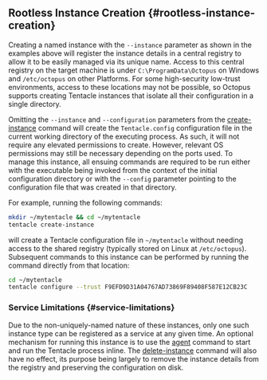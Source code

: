 ## Rootless Instance Creation {#rootless-instance-creation}

Creating a named instance with the `--instance` parameter as shown in the examples above will register the instance details in a central registry to allow it to be easily managed via its unique name. Access to this central registry on the target machine is under `C:\ProgramData\Octopus` on Windows and `/etc/octopus` on other Platforms. For some high-security low-trust environments, access to these locations may not be possible, so Octopus supports creating Tentacle instances that isolate all their configuration in a single directory.

Omitting the `--instance` and `--configuration` parameters from the [create-instance](/docs/octopus-rest-api/tentacle.exe-command-line/create-instance/) command will create the `Tentacle.config` configuration file in the current working directory of the executing process. As such, it will not require any elevated permissions to create. However, relevant OS permissions may still be necessary depending on the ports used. To manage this instance, all ensuing commands are required to be run either with the executable being invoked from the context of the initial configuration directory or with the `--config` parameter pointing to the configuration file that was created in that directory.

For example, running the following commands:
```bash
mkdir ~/mytentacle && cd ~/mytentacle
tentacle create-instance
```

will create a Tentacle configuration file in `~/mytentacle` without needing access to the shared registry (typically stored on Linux at `/etc/octopus`).
Subsequent commands to this instance can be performed by running the command directly from that location:

```bash
cd ~/mytentacle
tentacle configure --trust F9EFD9D31A04767AD73869F89408F587E12CB23C
```

### Service Limitations {#service-limitations}

Due to the non-uniquely-named nature of these instances, only one such instance type can be registered as a service at any given time. An optional mechanism for running this instance is to use the [agent](/docs/octopus-rest-api/tentacle.exe-command-line/agent/) command to start and run the Tentacle process inline. The [delete-instance](/docs/octopus-rest-api/tentacle.exe-command-line/delete-instance/) command will also have no effect, its purpose being largely to remove the instance details from the registry and preserving the configuration on disk.